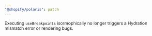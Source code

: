 ```yaml
---
'@shopify/polaris': patch
---
```


Executing `useBreakpoints` isormophically no longer triggers a Hydration mismatch error or rendering bugs.
